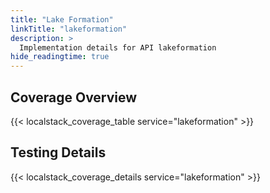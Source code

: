 ```yaml
---
title: "Lake Formation"
linkTitle: "lakeformation"
description: >
  Implementation details for API lakeformation
hide_readingtime: true
---
```


## Coverage Overview
{{< localstack_coverage_table service="lakeformation" >}}

## Testing Details
{{< localstack_coverage_details service="lakeformation" >}}
